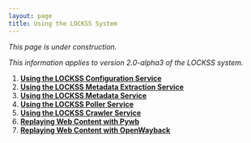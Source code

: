 ```yaml
---
layout: page
title: Using the LOCKSS System
---
```


*This page is under construction.*

*This information applies to version 2.0-alpha3 of the LOCKSS system.*

1.  [**Using the LOCKSS Configuration Service**](configuration)
1.  [**Using the LOCKSS Metadata Extraction Service**](metadata-extraction)
1.  [**Using the LOCKSS Metadata Service**](metadata-service)
1.  [**Using the LOCKSS Poller Service**](poller)
1.  [**Using the LOCKSS Crawler Service**](crawler)
1.  [**Replaying Web Content with Pywb**](pywb)
1.  [**Replaying Web Content with OpenWayback**](openwb)
